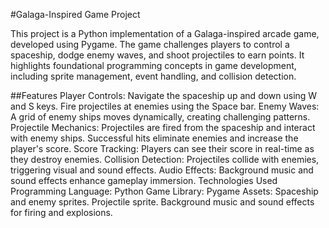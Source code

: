 #Galaga-Inspired Game Project

This project is a Python implementation of a Galaga-inspired arcade game, developed using Pygame. The game challenges players to control a spaceship, dodge enemy waves, and shoot projectiles to earn points. It highlights foundational programming concepts in game development, including sprite management, event handling, and collision detection.

##Features
Player Controls:
Navigate the spaceship up and down using W and S keys.
Fire projectiles at enemies using the Space bar.
Enemy Waves:
A grid of enemy ships moves dynamically, creating challenging patterns.
Projectile Mechanics:
Projectiles are fired from the spaceship and interact with enemy ships.
Successful hits eliminate enemies and increase the player's score.
Score Tracking:
Players can see their score in real-time as they destroy enemies.
Collision Detection:
Projectiles collide with enemies, triggering visual and sound effects.
Audio Effects:
Background music and sound effects enhance gameplay immersion.
Technologies Used
Programming Language: Python
Game Library: Pygame
Assets:
Spaceship and enemy sprites.
Projectile sprite.
Background music and sound effects for firing and explosions.
